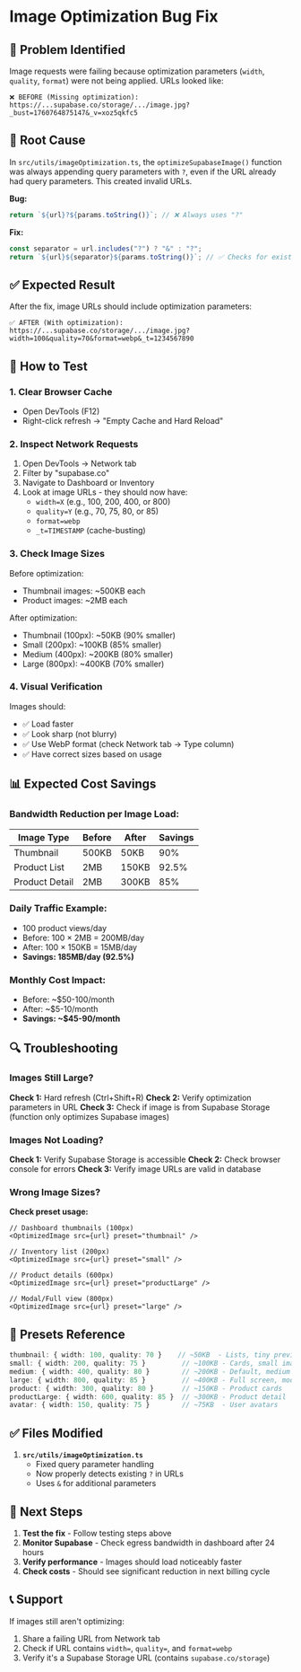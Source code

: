 # Image Optimization Bug Fix

## 🐛 Problem Identified

Image requests were failing because optimization parameters (`width`, `quality`, `format`) were not being applied. URLs looked like:

```
❌ BEFORE (Missing optimization):
https://...supabase.co/storage/.../image.jpg?_bust=1760764875147&_v=xoz5qkfc5
```

## 🔧 Root Cause

In `src/utils/imageOptimization.ts`, the `optimizeSupabaseImage()` function was always appending query parameters with `?`, even if the URL already had query parameters. This created invalid URLs.

**Bug:**

```typescript
return `${url}?${params.toString()}`; // ❌ Always uses "?"
```

**Fix:**

```typescript
const separator = url.includes("?") ? "&" : "?";
return `${url}${separator}${params.toString()}`; // ✅ Checks for existing params
```

## ✅ Expected Result

After the fix, image URLs should include optimization parameters:

```
✅ AFTER (With optimization):
https://...supabase.co/storage/.../image.jpg?width=100&quality=70&format=webp&_t=1234567890
```

## 🧪 How to Test

### 1. Clear Browser Cache

- Open DevTools (F12)
- Right-click refresh → "Empty Cache and Hard Reload"

### 2. Inspect Network Requests

1. Open DevTools → Network tab
2. Filter by "supabase.co"
3. Navigate to Dashboard or Inventory
4. Look at image URLs - they should now have:
   - `width=X` (e.g., 100, 200, 400, or 800)
   - `quality=Y` (e.g., 70, 75, 80, or 85)
   - `format=webp`
   - `_t=TIMESTAMP` (cache-busting)

### 3. Check Image Sizes

Before optimization:

- Thumbnail images: ~500KB each
- Product images: ~2MB each

After optimization:

- Thumbnail (100px): ~50KB (90% smaller)
- Small (200px): ~100KB (85% smaller)
- Medium (400px): ~200KB (80% smaller)
- Large (800px): ~400KB (70% smaller)

### 4. Visual Verification

Images should:

- ✅ Load faster
- ✅ Look sharp (not blurry)
- ✅ Use WebP format (check Network tab → Type column)
- ✅ Have correct sizes based on usage

## 📊 Expected Cost Savings

### Bandwidth Reduction per Image Load:

| Image Type     | Before | After | Savings |
| -------------- | ------ | ----- | ------- |
| Thumbnail      | 500KB  | 50KB  | 90%     |
| Product List   | 2MB    | 150KB | 92.5%   |
| Product Detail | 2MB    | 300KB | 85%     |

### Daily Traffic Example:

- 100 product views/day
- Before: 100 × 2MB = 200MB/day
- After: 100 × 150KB = 15MB/day
- **Savings: 185MB/day (92.5%)**

### Monthly Cost Impact:

- Before: ~$50-100/month
- After: ~$5-10/month
- **Savings: ~$45-90/month**

## 🔍 Troubleshooting

### Images Still Large?

**Check 1:** Hard refresh (Ctrl+Shift+R)
**Check 2:** Verify optimization parameters in URL
**Check 3:** Check if image is from Supabase Storage (function only optimizes Supabase images)

### Images Not Loading?

**Check 1:** Verify Supabase Storage is accessible
**Check 2:** Check browser console for errors
**Check 3:** Verify image URLs are valid in database

### Wrong Image Sizes?

**Check preset usage:**

```tsx
// Dashboard thumbnails (100px)
<OptimizedImage src={url} preset="thumbnail" />

// Inventory list (200px)
<OptimizedImage src={url} preset="small" />

// Product details (600px)
<OptimizedImage src={url} preset="productLarge" />

// Modal/Full view (800px)
<OptimizedImage src={url} preset="large" />
```

## 📝 Presets Reference

```typescript
thumbnail: { width: 100, quality: 70 }    // ~50KB  - Lists, tiny previews
small: { width: 200, quality: 75 }         // ~100KB - Cards, small images
medium: { width: 400, quality: 80 }        // ~200KB - Default, medium displays
large: { width: 800, quality: 85 }         // ~400KB - Full screen, modals
product: { width: 300, quality: 80 }       // ~150KB - Product cards
productLarge: { width: 600, quality: 85 }  // ~300KB - Product detail
avatar: { width: 150, quality: 75 }        // ~75KB  - User avatars
```

## ✅ Files Modified

1. **`src/utils/imageOptimization.ts`**
   - Fixed query parameter handling
   - Now properly detects existing `?` in URLs
   - Uses `&` for additional parameters

## 🚀 Next Steps

1. **Test the fix** - Follow testing steps above
2. **Monitor Supabase** - Check egress bandwidth in dashboard after 24 hours
3. **Verify performance** - Images should load noticeably faster
4. **Check costs** - Should see significant reduction in next billing cycle

## 📞 Support

If images still aren't optimizing:

1. Share a failing URL from Network tab
2. Check if URL contains `width=`, `quality=`, and `format=webp`
3. Verify it's a Supabase Storage URL (contains `supabase.co/storage`)
